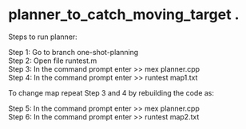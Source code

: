 # planner_to_catch_moving_target . 

Steps to run planner:  


Step 1: Go to branch one-shot-planning   
Step 2: Open file runtest.m   
Step 3: In the command prompt enter >> mex planner.cpp   
Step 4: In the command prompt enter >> runtest map1.txt   

To change map repeat Step 3 and 4 by rebuilding the code as:  

Step 5: In the command prompt enter >> mex planner.cpp   
Step 6: In the command prompt enter >> runtest map2.txt   
